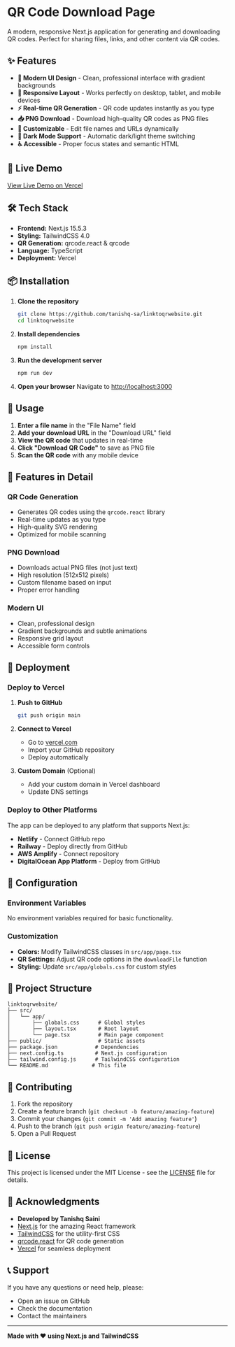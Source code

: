 # QR Code Download Page

A modern, responsive Next.js application for generating and downloading QR codes. Perfect for sharing files, links, and other content via QR codes.

## ✨ Features

- **🎨 Modern UI Design** - Clean, professional interface with gradient backgrounds
- **📱 Responsive Layout** - Works perfectly on desktop, tablet, and mobile devices
- **⚡ Real-time QR Generation** - QR code updates instantly as you type
- **📥 PNG Download** - Download high-quality QR codes as PNG files
- **🎯 Customizable** - Edit file names and URLs dynamically
- **🌙 Dark Mode Support** - Automatic dark/light theme switching
- **♿ Accessible** - Proper focus states and semantic HTML

## 🚀 Live Demo

[View Live Demo on Vercel](https://linktoqr.vercel.app)

## 🛠️ Tech Stack

- **Frontend:** Next.js 15.5.3
- **Styling:** TailwindCSS 4.0
- **QR Generation:** qrcode.react & qrcode
- **Language:** TypeScript
- **Deployment:** Vercel

## 📦 Installation

1. **Clone the repository**
   ```bash
   git clone https://github.com/tanishq-sa/linktoqrwebsite.git
   cd linktoqrwebsite
   ```

2. **Install dependencies**
   ```bash
   npm install
   ```

3. **Run the development server**
   ```bash
   npm run dev
   ```

4. **Open your browser**
   Navigate to [http://localhost:3000](http://localhost:3000)

## 🎯 Usage

1. **Enter a file name** in the "File Name" field
2. **Add your download URL** in the "Download URL" field
3. **View the QR code** that updates in real-time
4. **Click "Download QR Code"** to save as PNG file
5. **Scan the QR code** with any mobile device

## 📱 Features in Detail

### QR Code Generation
- Generates QR codes using the `qrcode.react` library
- Real-time updates as you type
- High-quality SVG rendering
- Optimized for mobile scanning

### PNG Download
- Downloads actual PNG files (not just text)
- High resolution (512x512 pixels)
- Custom filename based on input
- Proper error handling

### Modern UI
- Clean, professional design
- Gradient backgrounds and subtle animations
- Responsive grid layout
- Accessible form controls

## 🚀 Deployment

### Deploy to Vercel

1. **Push to GitHub**
   ```bash
   git push origin main
   ```

2. **Connect to Vercel**
   - Go to [vercel.com](https://vercel.com)
   - Import your GitHub repository
   - Deploy automatically

3. **Custom Domain** (Optional)
   - Add your custom domain in Vercel dashboard
   - Update DNS settings

### Deploy to Other Platforms

The app can be deployed to any platform that supports Next.js:
- **Netlify** - Connect GitHub repo
- **Railway** - Deploy directly from GitHub
- **AWS Amplify** - Connect repository
- **DigitalOcean App Platform** - Deploy from GitHub

## 🔧 Configuration

### Environment Variables
No environment variables required for basic functionality.

### Customization
- **Colors:** Modify TailwindCSS classes in `src/app/page.tsx`
- **QR Settings:** Adjust QR code options in the `downloadFile` function
- **Styling:** Update `src/app/globals.css` for custom styles

## 📄 Project Structure

```
linktoqrwebsite/
├── src/
│   └── app/
│       ├── globals.css      # Global styles
│       ├── layout.tsx       # Root layout
│       └── page.tsx         # Main page component
├── public/                  # Static assets
├── package.json            # Dependencies
├── next.config.ts          # Next.js configuration
├── tailwind.config.js      # TailwindCSS configuration
└── README.md              # This file
```

## 🤝 Contributing

1. Fork the repository
2. Create a feature branch (`git checkout -b feature/amazing-feature`)
3. Commit your changes (`git commit -m 'Add amazing feature'`)
4. Push to the branch (`git push origin feature/amazing-feature`)
5. Open a Pull Request

## 📝 License

This project is licensed under the MIT License - see the [LICENSE](LICENSE) file for details.

## 🙏 Acknowledgments

- **Developed by Tanishq Saini**
- [Next.js](https://nextjs.org/) for the amazing React framework
- [TailwindCSS](https://tailwindcss.com/) for the utility-first CSS
- [qrcode.react](https://github.com/zpao/qrcode.react) for QR code generation
- [Vercel](https://vercel.com/) for seamless deployment

## 📞 Support

If you have any questions or need help, please:
- Open an issue on GitHub
- Check the documentation
- Contact the maintainers

---

**Made with ❤️ using Next.js and TailwindCSS**